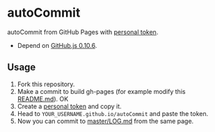 # autoCommit
autoCommit from GitHub Pages with [personal token](https://help.github.com/articles/creating-an-access-token-for-command-line-use/).

- Depend on [GitHub.js 0.10.6](https://github.com/michael/github).

## Usage

1. Fork this repository.
2. Make a commit to build gh-pages (for example modify this [README.md](../../edit/gh-pages/README.md)). OK
3. Create a [personal token](https://github.com/settings/tokens) and copy it.
4. Head to `YOUR_USERNAME.github.io/autoCommit` and paste the token.
5. Now you can commit to [master/LOG.md](../master/LOG.md) from the same page.

